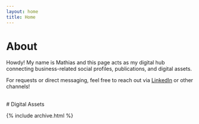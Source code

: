 ```yaml
---
layout: home
title: Home
---
```


# About

Howdy! My name is Mathias and this page acts as my digital hub connecting business-related social profiles, publications, and digital assets. 

For requests or direct messaging, feel free to reach out via <a href='https://www.linkedin.com/in/mathiaskemeter'>LinkedIn</a> or other channels!

<br>
# Digital Assets

{% include archive.html %}
